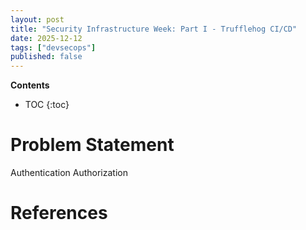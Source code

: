 ```yaml
---
layout: post
title: "Security Infrastructure Week: Part I - Trufflehog CI/CD"
date: 2025-12-12
tags: ["devsecops"]
published: false
---
```


**Contents**
* TOC
{:toc}

# Problem Statement

Authentication
Authorization



# References

[^1]: []()